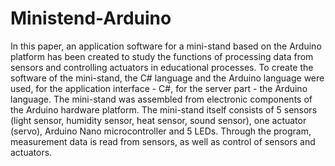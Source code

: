 # Ministend-Arduino
In this paper, an application software for a mini-stand based on the Arduino platform has been created to study the functions of processing data from sensors and controlling actuators in educational processes. To create the software of the mini-stand, the C# language and the Arduino language were used, for the application interface - C#, for the server part - the Arduino language. The mini-stand was assembled from electronic components of the Arduino hardware platform. The mini-stand itself consists of 5 sensors (light sensor, humidity sensor, heat sensor, sound sensor), one actuator (servo), Arduino Nano microcontroller and 5 LEDs.
Through the program, measurement data is read from sensors, as well as control of sensors and actuators.
